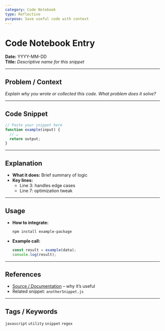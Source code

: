 ```yaml
---
category: Code Notebook
type: Reflective
purpose: Save useful code with context
---
```


# Code Notebook Entry

**Date:** YYYY-MM-DD  
**Title:** _Descriptive name for this snippet_

---

## Problem / Context
_Explain why you wrote or collected this code. What problem does it solve?_

---

## Code Snippet
```js
// Paste your snippet here
function example(input) {
  // …
  return output;
}
```

---

## Explanation
- **What it does:** Brief summary of logic  
- **Key lines:**  
  - Line 3: handles edge cases  
  - Line 7: optimization tweak  

---

## Usage
- **How to integrate:**  
  ```bash
  npm install example-package
  ```
- **Example call:**
  ```js
  const result = example(data);
  console.log(result);
  ```

---

## References
- [Source / Documentation](https://…) – why it’s useful  
- Related snippet: `anotherSnippet.js`

---

## Tags / Keywords
`javascript` `utility` `snippet` `regex`
